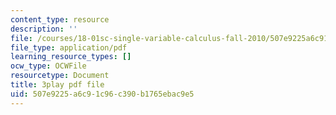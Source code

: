 ```yaml
---
content_type: resource
description: ''
file: /courses/18-01sc-single-variable-calculus-fall-2010/507e9225a6c91c96c390b1765ebac9e5_7K1sB05pE0A.pdf
file_type: application/pdf
learning_resource_types: []
ocw_type: OCWFile
resourcetype: Document
title: 3play pdf file
uid: 507e9225-a6c9-1c96-c390-b1765ebac9e5
---
```

